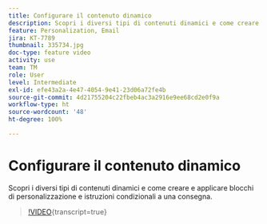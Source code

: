 ```yaml
---
title: Configurare il contenuto dinamico
description: Scopri i diversi tipi di contenuti dinamici e come creare e applicare blocchi di personalizzazione e istruzioni condizionali a una consegna.
feature: Personalization, Email
jira: KT-7789
thumbnail: 335734.jpg
doc-type: feature video
activity: use
team: TM
role: User
level: Intermediate
exl-id: efe43a2a-4e47-4054-9e41-23d06a72fe4b
source-git-commit: 4d21755204c22fbeb4ac3a2916e9ee68cd2e0f9a
workflow-type: ht
source-wordcount: '48'
ht-degree: 100%

---
```


# Configurare il contenuto dinamico

Scopri i diversi tipi di contenuti dinamici e come creare e applicare blocchi di personalizzazione e istruzioni condizionali a una consegna.

>[!VIDEO](https://video.tv.adobe.com/v/335734?quality=12&learn=on){transcript=true}
